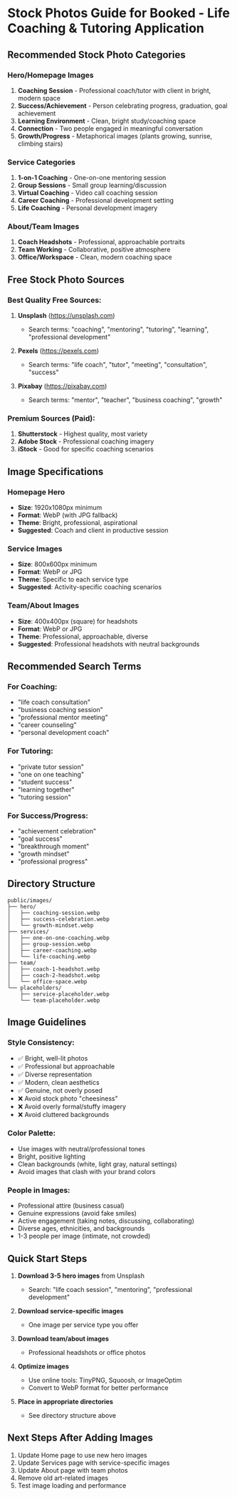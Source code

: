 # Stock Photos Guide for Booked - Life Coaching & Tutoring Application

## Recommended Stock Photo Categories

### Hero/Homepage Images
1. **Coaching Session** - Professional coach/tutor with client in bright, modern space
2. **Success/Achievement** - Person celebrating progress, graduation, goal achievement
3. **Learning Environment** - Clean, bright study/coaching space
4. **Connection** - Two people engaged in meaningful conversation
5. **Growth/Progress** - Metaphorical images (plants growing, sunrise, climbing stairs)

### Service Categories
1. **1-on-1 Coaching** - One-on-one mentoring session
2. **Group Sessions** - Small group learning/discussion
3. **Virtual Coaching** - Video call coaching session
4. **Career Coaching** - Professional development setting
5. **Life Coaching** - Personal development imagery

### About/Team Images
1. **Coach Headshots** - Professional, approachable portraits
2. **Team Working** - Collaborative, positive atmosphere
3. **Office/Workspace** - Clean, modern coaching space

## Free Stock Photo Sources

### Best Quality Free Sources:
1. **Unsplash** (https://unsplash.com)
   - Search terms: "coaching", "mentoring", "tutoring", "learning", "professional development"

2. **Pexels** (https://pexels.com)
   - Search terms: "life coach", "tutor", "meeting", "consultation", "success"

3. **Pixabay** (https://pixabay.com)
   - Search terms: "mentor", "teacher", "business coaching", "growth"

### Premium Sources (Paid):
1. **Shutterstock** - Highest quality, most variety
2. **Adobe Stock** - Professional coaching imagery
3. **iStock** - Good for specific coaching scenarios

## Image Specifications

### Homepage Hero
- **Size**: 1920x1080px minimum
- **Format**: WebP (with JPG fallback)
- **Theme**: Bright, professional, aspirational
- **Suggested**: Coach and client in productive session

### Service Images
- **Size**: 800x600px minimum
- **Format**: WebP or JPG
- **Theme**: Specific to each service type
- **Suggested**: Activity-specific coaching scenarios

### Team/About Images
- **Size**: 400x400px (square) for headshots
- **Format**: WebP or JPG
- **Theme**: Professional, approachable, diverse
- **Suggested**: Professional headshots with neutral backgrounds

## Recommended Search Terms

### For Coaching:
- "life coach consultation"
- "business coaching session"
- "professional mentor meeting"
- "career counseling"
- "personal development coach"

### For Tutoring:
- "private tutor session"
- "one on one teaching"
- "student success"
- "learning together"
- "tutoring session"

### For Success/Progress:
- "achievement celebration"
- "goal success"
- "breakthrough moment"
- "growth mindset"
- "professional progress"

## Directory Structure

```
public/images/
├── hero/
│   ├── coaching-session.webp
│   ├── success-celebration.webp
│   └── growth-mindset.webp
├── services/
│   ├── one-on-one-coaching.webp
│   ├── group-session.webp
│   ├── career-coaching.webp
│   └── life-coaching.webp
├── team/
│   ├── coach-1-headshot.webp
│   ├── coach-2-headshot.webp
│   └── office-space.webp
└── placeholders/
    ├── service-placeholder.webp
    └── team-placeholder.webp
```

## Image Guidelines

### Style Consistency:
- ✅ Bright, well-lit photos
- ✅ Professional but approachable
- ✅ Diverse representation
- ✅ Modern, clean aesthetics
- ✅ Genuine, not overly posed
- ❌ Avoid stock photo "cheesiness"
- ❌ Avoid overly formal/stuffy imagery
- ❌ Avoid cluttered backgrounds

### Color Palette:
- Use images with neutral/professional tones
- Bright, positive lighting
- Clean backgrounds (white, light gray, natural settings)
- Avoid images that clash with your brand colors

### People in Images:
- Professional attire (business casual)
- Genuine expressions (avoid fake smiles)
- Active engagement (taking notes, discussing, collaborating)
- Diverse ages, ethnicities, and backgrounds
- 1-3 people per image (intimate, not crowded)

## Quick Start Steps

1. **Download 3-5 hero images** from Unsplash
   - Search: "life coach session", "mentoring", "professional development"

2. **Download service-specific images**
   - One image per service type you offer

3. **Download team/about images**
   - Professional headshots or office photos

4. **Optimize images**
   - Use online tools: TinyPNG, Squoosh, or ImageOptim
   - Convert to WebP format for better performance

5. **Place in appropriate directories**
   - See directory structure above

## Next Steps After Adding Images

1. Update Home page to use new hero images
2. Update Services page with service-specific images
3. Update About page with team photos
4. Remove old art-related images
5. Test image loading and performance

